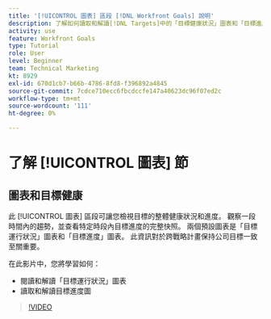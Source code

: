 ```yaml
---
title: '[!UICONTROL 圖表] 區段 [!DNL Workfront Goals] 說明'
description: 了解如何讀取和解讀[!DNL Targets]中的「目標健康狀況」圖表和「目標進度」圖表。
activity: use
feature: Workfront Goals
type: Tutorial
role: User
level: Beginner
team: Technical Marketing
kt: 8929
exl-id: 670d1cb7-b66b-4786-8fd8-f396892a4845
source-git-commit: 7cdce710ecc6fbcdccfe147a40623dc96f07ed2c
workflow-type: tm+mt
source-wordcount: '111'
ht-degree: 0%

---
```


# 了解 [!UICONTROL 圖表] 節

## 圖表和目標健康

此 [!UICONTROL 圖表] 區段可讓您檢視目標的整體健康狀況和進度。 觀察一段時間內的趨勢，並查看特定時段內目標進度的完整快照。 兩個預設圖表是「目標運行狀況」圖表和「目標進度」圖表。 此資訊對於跨戰略計畫保持公司目標一致至關重要。

在此影片中，您將學習如何：

* 閱讀和解讀「目標運行狀況」圖表
* 讀取和解讀目標進度圖

>[!VIDEO](https://video.tv.adobe.com/v/335201/?quality=12)
